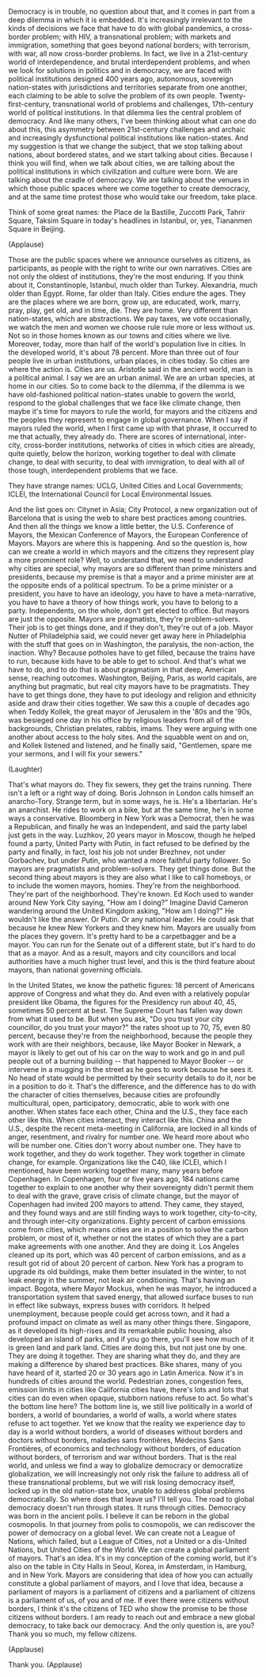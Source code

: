 
Democracy is in trouble, no question about that,
and it comes in part from a deep dilemma
in which it is embedded.
It&#39;s increasingly irrelevant to the kinds of decisions
we face that have to do with global pandemics,
a cross-border problem;
with HIV, a transnational problem;
with markets and immigration,
something that goes beyond national borders;
with terrorism, with war,
all now cross-border problems.
In fact, we live in a 21st-century world
of interdependence,
and brutal interdependent problems,
and when we look for solutions in politics and in democracy,
we are faced with political institutions
designed 400 years ago,
autonomous, sovereign nation-states
with jurisdictions and territories
separate from one another,
each claiming to be able to solve the problem
of its own people.
Twenty-first-century, transnational world
of problems and challenges,
17th-century world of political institutions.
In that dilemma lies the central problem of democracy.
And like many others, I&#39;ve been thinking about
what can one do about this, this asymmetry
between 21st-century challenges
and archaic and increasingly dysfunctional
political institutions like nation-states.
And my suggestion is
that we change the subject,
that we stop talking about nations,
about bordered states,
and we start talking about cities.
Because I think you will find, when we talk about cities,
we are talking about the political institutions
in which civilization and culture were born.
We are talking about the cradle of democracy.
We are talking about the venues in which
those public spaces where we come together
to create democracy, and at the same time
protest those who would take our freedom, take place.

Think of some great names:
the Place de la Bastille,
Zuccotti Park,
Tahrir Square,
Taksim Square in today&#39;s headlines in Istanbul,
or, yes,
Tiananmen Square in Beijing.

(Applause)

Those are the public spaces
where we announce ourselves as citizens,
as participants, as people with the right
to write our own narratives.
Cities are not only the oldest of institutions,
they&#39;re the most enduring.
If you think about it,
Constantinople, Istanbul, much older than Turkey.
Alexandria, much older than Egypt.
Rome, far older than Italy.
Cities endure the ages.
They are the places where we are born,
grow up, are educated, work, marry,
pray, play, get old, and in time, die.
They are home.
Very different than nation-states,
which are abstractions.
We pay taxes, we vote occasionally,
we watch the men and women we choose rule
rule more or less without us.
Not so in those homes known as our towns
and cities where we live.
Moreover, today, more than half of the world&#39;s population
live in cities.
In the developed world, it&#39;s about 78 percent.
More than three out of four people
live in urban institutions, urban places,
in cities today.
So cities are where the action is.
Cities are us. Aristotle said in the ancient world,
man is a political animal.
I say we are an urban animal.
We are an urban species, at home in our cities.
So to come back to the dilemma,
if the dilemma is we have old-fashioned
political nation-states unable to govern the world,
respond to the global challenges that we face
like climate change,
then maybe it&#39;s time for mayors to rule the world,
for mayors and the citizens and the peoples they represent
to engage in global governance.
When I say if mayors ruled the world,
when I first came up with that phrase,
it occurred to me that actually, they already do.
There are scores of international, inter-city,
cross-border institutions, networks of cities
in which cities are already, quite quietly,
below the horizon, working together
to deal with climate change, to deal with security,
to deal with immigration,
to deal with all of those tough,
interdependent problems that we face.

They have strange names:
UCLG,
United Cities and Local Governments;
ICLEI,
the International Council for Local Environmental Issues.

And the list goes on:
Citynet in Asia; City Protocol, a new organization
out of Barcelona that is using the web
to share best practices among countries.
And then all the things we know a little better,
the U.S. Conference of Mayors,
the Mexican Conference of Mayors,
the European Conference of Mayors.
Mayors are where this is happening.
And so the question is,
how can we create a world
in which mayors and the citizens they represent
play a more prominent role?
Well, to understand that,
we need to understand why cities are special,
why mayors are so different
than prime ministers and presidents,
because my premise is that a mayor and a prime minister
are at the opposite ends of a political spectrum.
To be a prime minister or a president,
you have to have an ideology,
you have to have a meta-narrative,
you have to have a theory of how things work,
you have to belong to a party.
Independents, on the whole,
don&#39;t get elected to office.
But mayors are just the opposite.
Mayors are pragmatists, they&#39;re problem-solvers.
Their job is to get things done, and if they don&#39;t,
they&#39;re out of a job.
Mayor Nutter of Philadelphia said,
we could never get away here in Philadelphia
with the stuff that goes on in Washington,
the paralysis, the non-action, the inaction.
Why? Because potholes have to get filled,
because the trains have to run,
because kids have to be able to get to school.
And that&#39;s what we have to do,
and to do that is about pragmatism
in that deep, American sense,
reaching outcomes.
Washington, Beijing, Paris, as world capitals,
are anything but pragmatic,
but real city mayors have to be pragmatists.
They have to get things done,
they have to put ideology and religion and ethnicity aside
and draw their cities together.
We saw this a couple of decades ago
when Teddy Kollek, the great mayor of Jerusalem
in the &#39;80s and the &#39;90s,
was besieged one day in his office
by religious leaders from all of the backgrounds,
Christian prelates, rabbis, imams.
They were arguing with one another
about access to the holy sites.
And the squabble went on and on,
and Kollek listened and listened,
and he finally said, &quot;Gentlemen,
spare me your sermons,
and I will fix your sewers.&quot;

(Laughter)

That&#39;s what mayors do.
They fix sewers, they get the trains running.
There isn&#39;t a left or a right way of doing.
Boris Johnson in London calls himself an anarcho-Tory.
Strange term, but in some ways, he is.
He&#39;s a libertarian. He&#39;s an anarchist.
He rides to work on a bike,
but at the same time, he&#39;s in some ways a conservative.
Bloomberg in New York was a Democrat,
then he was a Republican,
and finally he was an Independent, and said
the party label just gets in the way.
Luzhkov, 20 years mayor in Moscow,
though he helped found a party, United Party with Putin,
in fact refused to be defined by the party
and finally, in fact, lost his job not under Brezhnev,
not under Gorbachev, but under Putin,
who wanted a more faithful party follower.
So mayors are pragmatists and problem-solvers.
They get things done.
But the second thing about mayors
is they are also what I like to call homeboys,
or to include the women mayors, homies.
They&#39;re from the neighborhood.
They&#39;re part of the neighborhood. They&#39;re known.
Ed Koch used to wander around New York City
saying, &quot;How am I doing?&quot;
Imagine David Cameron
wandering around the United Kingdom
asking, &quot;How am I doing?&quot; He wouldn&#39;t like the answer.
Or Putin. Or any national leader.
He could ask that because he knew New Yorkers
and they knew him.
Mayors are usually from the places they govern.
It&#39;s pretty hard to be a carpetbagger and be a mayor.
You can run for the Senate out of a different state,
but it&#39;s hard to do that as a mayor.
And as a result, mayors and city councillors
and local authorities
have a much higher trust level,
and this is the third feature about mayors,
than national governing officials.

In the United States, we know the pathetic figures:
18 percent of Americans approve of Congress
and what they do.
And even with a relatively popular president like Obama,
the figures for the Presidency run about 40, 45,
sometimes 50 percent at best.
The Supreme Court has fallen way down from what it used to be.
But when you ask, &quot;Do you trust your city councillor,
do you trust your mayor?&quot;
the rates shoot up to 70, 75, even 80 percent,
because they&#39;re from the neighborhood,
because the people they work with are their neighbors,
because, like Mayor Booker in Newark,
a mayor is likely to get out of his car on the way to work
and go in and pull people out of a burning building --
that happened to Mayor Booker --
or intervene in a mugging in the street as he goes to work
because he sees it.
No head of state would be permitted
by their security details to do it,
nor be in a position to do it.
That&#39;s the difference, and the difference
has to do with the character of cities themselves,
because cities are profoundly multicultural,
open, participatory, democratic,
able to work with one another.
When states face each other,
China and the U.S., they face each other like this.
When cities interact, they interact like this.
China and the U.S., despite the recent
meta-meeting in California,
are locked in all kinds of anger, resentment, and rivalry
for number one.
We heard more about who will be number one.
Cities don&#39;t worry about number one.
They have to work together, and they do work together.
They work together in climate change, for example.
Organizations like the C40, like ICLEI, which I mentioned,
have been working together
many, many years before Copenhagen.
In Copenhagen, four or five years ago,
184 nations came together to explain to one another
why their sovereignty didn&#39;t permit them
to deal with the grave, grave crisis of climate change,
but the mayor of Copenhagen had invited
200 mayors to attend.
They came, they stayed, and they found ways
and are still finding ways to work together,
city-to-city, and through inter-city organizations.
Eighty percent of carbon emissions come from cities,
which means cities are in a position
to solve the carbon problem, or most of it,
whether or not the states of which they are a part
make agreements with one another.
And they are doing it.
Los Angeles cleaned up its port,
which was 40 percent of carbon emissions,
and as a result got rid of about 20 percent of carbon.
New York has a program to upgrade its old buildings,
make them better insulated in the winter,
to not leak energy in the summer,
not leak air conditioning. That&#39;s having an impact.
Bogota, where Mayor Mockus,
when he was mayor, he introduced a transportation system
that saved energy, that allowed surface buses
to run in effect like subways,
express buses with corridors.
It helped unemployment, because people could get across town,
and it had a profound impact on climate as well as
many other things there.
Singapore, as it developed its high-rises
and its remarkable public housing,
also developed an island of parks,
and if you go there, you&#39;ll see how much of it
is green land and park land.
Cities are doing this, but not just one by one.
They are doing it together.
They are sharing what they do,
and they are making a difference by shared best practices.
Bike shares, many of you have heard of it,
started 20 or 30 years ago in Latin America.
Now it&#39;s in hundreds of cities around the world.
Pedestrian zones, congestion fees,
emission limits in cities like California cities have,
there&#39;s lots and lots that cities can do
even when opaque, stubborn nations refuse to act.
So what&#39;s the bottom line here?
The bottom line is, we still live politically
in a world of borders, a world of boundaries,
a world of walls,
a world where states refuse to act together.
Yet we know that the reality we experience
day to day is a world without borders,
a world of diseases without borders
and doctors without borders,
maladies sans frontières, Médecins Sans Frontières,
of economics and technology without borders,
of education without borders,
of terrorism and war without borders.
That is the real world, and unless we find a way
to globalize democracy or democratize globalization,
we will increasingly not only risk
the failure to address all of these transnational problems,
but we will risk losing democracy itself,
locked up in the old nation-state box,
unable to address global problems democratically.
So where does that leave us?
I&#39;ll tell you. The road to global democracy
doesn&#39;t run through states.
It runs through cities.
Democracy was born in the ancient polis.
I believe it can be reborn in the global cosmopolis.
In that journey from polis to cosmopolis,
we can rediscover the power
of democracy on a global level.
We can create not a League of Nations, which failed,
but a League of Cities,
not a United or a dis-United Nations,
but United Cities of the World.
We can create a global parliament of mayors.
That&#39;s an idea. It&#39;s in my conception of the coming world,
but it&#39;s also on the table in City Halls
in Seoul, Korea, in Amsterdam,
in Hamburg, and in New York.
Mayors are considering that idea of how you can actually
constitute a global parliament of mayors,
and I love that idea, because a parliament of mayors
is a parliament of citizens
and a parliament of citizens is a parliament of us,
of you and of me.
If ever there were citizens without borders,
I think it&#39;s the citizens of TED
who show the promise to be those citizens without borders.
I am ready to reach out and embrace
a new global democracy,
to take back our democracy.
And the only question is,
are you?
Thank you so much, my fellow citizens.

(Applause)

Thank you. 
(Applause)

